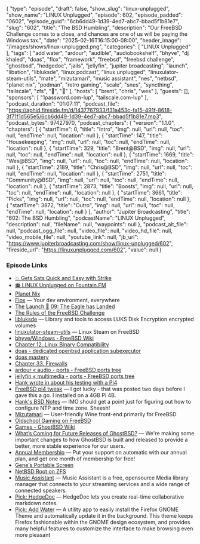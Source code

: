 {
  "type": "episode",
  "draft": false,
  "show_slug": "linux-unplugged",
  "show_name": "LINUX Unplugged",
  "episode": 602,
  "episode_padded": "0602",
  "episode_guid": "6cb6dd49-1d39-4ed7-abc7-bbad5f1b81e7",
  "slug": "602",
  "title": "The BSD Humbling",
  "description": "Our FreeBSD Challenge comes to a close, and chances are one of us will be paying the Windows tax.",
  "date": "2025-02-16T16:15:00-08:00",
  "header_image": "/images/shows/linux-unplugged.png",
  "categories": [
    "LINUX Unplugged"
  ],
  "tags": [
    "add water",
    "ardour",
    "audible",
    "audiobookshelf",
    "bhyve",
    "dj khaled",
    "doas",
    "flox",
    "framework",
    "freebsd",
    "freebsd challenge",
    "ghostbsd",
    "hedgedoc",
    "jails",
    "jellyfin",
    "jupiter broadcasting",
    "launch",
    "libation",
    "libluksde",
    "linux podcast",
    "linux unplugged",
    "linuxulator-steam-utils",
    "mate",
    "mizutamari",
    "music assistant",
    "nes",
    "netbsd",
    "planet nix",
    "podman",
    "retro gaming",
    "scale",
    "snes",
    "syncthing",
    "tailscale",
    "zfs",
    "👻",
    "🚀"
  ],
  "hosts": [
    "brent",
    "chris",
    "wes"
  ],
  "guests": [],
  "sponsors": [
    "1password.com-lup",
    "tailscale.com-lup"
  ],
  "podcast_duration": "01:07:11",
  "podcast_file": "https://aphid.fireside.fm/d/1437767933/f31a453c-fa15-491f-8618-3f71f1d565e5/6cb6dd49-1d39-4ed7-abc7-bbad5f1b81e7.mp3",
  "podcast_bytes": 97427970,
  "podcast_chapters": {
    "version": "1.1.0",
    "chapters": [
      {
        "startTime": 0,
        "title": "Intro",
        "img": null,
        "url": null,
        "toc": null,
        "endTime": null,
        "location": null
      },
      {
        "startTime": 147,
        "title": "Housekeeping",
        "img": null,
        "url": null,
        "toc": null,
        "endTime": null,
        "location": null
      },
      {
        "startTime": 329,
        "title": "Brent@BSD",
        "img": null,
        "url": null,
        "toc": null,
        "endTime": null,
        "location": null
      },
      {
        "startTime": 1669,
        "title": "Wes@BSD",
        "img": null,
        "url": null,
        "toc": null,
        "endTime": null,
        "location": null
      },
      {
        "startTime": 2189,
        "title": "Chris@BSD",
        "img": null,
        "url": null,
        "toc": null,
        "endTime": null,
        "location": null
      },
      {
        "startTime": 2751,
        "title": "Community@BSD",
        "img": null,
        "url": null,
        "toc": null,
        "endTime": null,
        "location": null
      },
      {
        "startTime": 2873,
        "title": "Boosts",
        "img": null,
        "url": null,
        "toc": null,
        "endTime": null,
        "location": null
      },
      {
        "startTime": 3661,
        "title": "Picks",
        "img": null,
        "url": null,
        "toc": null,
        "endTime": null,
        "location": null
      },
      {
        "startTime": 3872,
        "title": "Outro",
        "img": null,
        "url": null,
        "toc": null,
        "endTime": null,
        "location": null
      }
    ],
    "author": "Jupiter Broadcasting",
    "title": "602: The BSD Humbling",
    "podcastName": "LINUX Unplugged",
    "description": null,
    "fileName": null,
    "waypoints": null
  },
  "podcast_alt_file": null,
  "podcast_ogg_file": null,
  "video_file": null,
  "video_hd_file": null,
  "video_mobile_file": null,
  "youtube_link": null,
  "jb_url": "https://www.jupiterbroadcasting.com/show/linux-unplugged/602",
  "fireside_url": "https://linuxunplugged.com/602",
  "value": null
}


### Episode Links

* [💥 Gets Sats Quick and Easy with Strike](https://strike.me/ "💥 Gets Sats Quick and Easy with Strike")
* [📻 LINUX Unplugged on Fountain.FM](https://www.fountain.fm/show/dWiuBeqpDSM86AwXRXov "📻 LINUX Unplugged  on Fountain.FM")
* [Planet Nix](https://planetnix.com/ "Planet Nix")
* [Flox](https://flox.dev/ "Flox") — Your dev environment, everywhere
* [The Launch 🚀 09: The Eagle has Landed](https://www.weeklylaunch.rocks/episodepage/09-the-eagle-has-landed_638749078842451627 "The Launch 🚀 09: The Eagle has Landed")
* [The Rules of the FreeBSD Challenge](https://github.com/JupiterBroadcasting/linux-unplugged/blob/main/challenges/FreeBSD.md "The Rules of the FreeBSD Challenge")
* [libluksde](https://github.com/libyal/libluksde "libluksde") — Library and tools to access LUKS Disk Encryption encrypted volumes
* [linuxulator-steam-utils](https://github.com/shkhln/linuxulator-steam-utils "linuxulator-steam-utils") — Linux Steam on FreeBSD
* [bhyve/Windows - FreeBSD Wiki](https://wiki.freebsd.org/bhyve/Windows "bhyve/Windows - FreeBSD Wiki")
* [Chapter 12. Linux Binary Compatibility](https://docs.freebsd.org/en/books/handbook/linuxemu/ "Chapter 12. Linux Binary Compatibility")
* [doas - dedicated openbsd application subexecutor](https://flak.tedunangst.com/post/doas "doas - dedicated openbsd application subexecutor")
* [doas mastery](https://flak.tedunangst.com/post/doas-mastery "doas mastery")
* [Chapter 33. Firewalls](https://docs.freebsd.org/en/books/handbook/firewalls/#firewalls-ipf "Chapter 33. Firewalls")
* [ardour « audio - ports - FreeBSD ports tree](https://cgit.freebsd.org/ports/tree/audio/ardour "ardour « audio - ports - FreeBSD ports tree")
* [jellyfin « multimedia - ports - FreeBSD ports tree](https://cgit.freebsd.org/ports/tree/multimedia/jellyfin "jellyfin « multimedia - ports - FreeBSD ports tree")
* [Hank wrote in about his testing with a Pi4](https://paste.docs.lol/reader/DispersingCultus "Hank wrote in about his testing with a Pi4")
* [FreeBSD pi4 tweak](https://forums.freebsd.org/threads/bug-freebsd-14-2-raspberry-pi-4-with-4gb-wont-boot.96643/ "FreeBSD pi4 tweak") — I got lucky - that was posted two days before I gave this a go. I installed on a 4GB Pi 4B.
* [Hank's BSD Notes](https://github.com/HankB/provoke_ZFS_corruption/tree/OpenBSD "Hank&#x27;s BSD Notes") — IMO should get a point just for figuring out how to configure NTP and time zone. Sheesh!
* [Mizutamari](https://codeberg.org/Alexander88207/Mizutamari "Mizutamari") — User-friendly Wine front-end primarily for FreeBSD
* [Oldschool Gaming on FreeBSD](https://vermaden.wordpress.com/2020/10/14/oldschool-gaming-on-freebsd/ "Oldschool Gaming on FreeBSD")
* [Games - GhostBSD Wiki](https://wiki.ghostbsd.org/index.php/Games "Games - GhostBSD Wiki")
* [What’s Coming for Future Releases of GhostBSD?](https://www.ghostbsd.org/news/Whats_Coming_for_Future_Releases_of_GhostBSD "What’s Coming for Future Releases of GhostBSD?") — We're making some important changes to how GhostBSD is built and released to provide a better, more stable experience for our users.
* [Annual Membership](https://jupitersignal.memberful.com/checkout?plan=117630 "Annual Membership") — Put your support on automatic with our annual plan, and get one month of membership for free!
* [Gene's Portable Screen](https://amzn.to/3QfP2WN "Gene&#x27;s Portable Screen")
* [NetBSD Root on ZFS](https://wiki.netbsd.org/root_on_zfs/ "NetBSD Root on ZFS")
* [Music Assistant](https://github.com/music-assistant/server "Music Assistant") — Music Assistant is a free, opensource Media library manager that connects to your streaming services and a wide range of connected speakers.
* [Pick: HedgeDoc](https://github.com/hedgedoc/hedgedoc "Pick: HedgeDoc") — HedgeDoc lets you create real-time collaborative markdown notes.
* [Pick: Add Water](https://flathub.org/apps/dev.qwery.AddWater "Pick: Add Water") — A utility app to easily install the Firefox GNOME Theme and automatically update it in the background. This theme keeps Firefox fashionable within the GNOME design ecosystem, and provides many helpful features to customize the interface to make browsing even more pleasant
